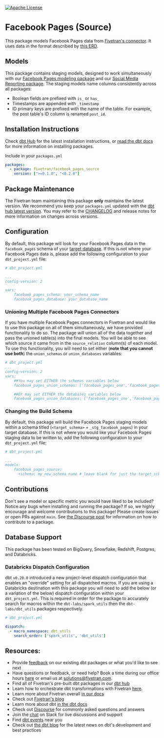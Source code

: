 [![Apache License](https://img.shields.io/badge/License-Apache%202.0-blue.svg)](https://opensource.org/licenses/Apache-2.0) 
# Facebook Pages (Source)
This package models Facebook Pages data from [Fivetran's connector](https://fivetran.com/docs/applications/facebook-pages). It uses data in the format described by [this ERD](https://fivetran.com/docs/applications/facebook-pages#schemainformation).

## Models
This package contains staging models, designed to work simultaneously with our [Facebook Pages modeling package](https://github.com/fivetran/dbt_facebook_pages) and our [Social Media Reporting package](https://github.com/fivetran/dbt_social_media_reporting). The staging models name columns consistently across all packages:
 * Boolean fields are prefixed with `is_` or `has_`
 * Timestamps are appended with `_timestamp`
 * ID primary keys are prefixed with the name of the table. For example, the post table's ID column is renamed `post_id`.

## Installation Instructions
Check [dbt Hub](https://hub.getdbt.com/) for the latest installation instructions, or [read the dbt docs](https://docs.getdbt.com/docs/package-management) for more information on installing packages.

Include in your `packages.yml`

```yaml
packages:
  - package: fivetran/facebook_pages_source
    version: [">=0.1.0", "<0.2.0"]
```

## Package Maintenance
The Fivetran team maintaining this package **only** maintains the latest version. We recommend you keep your `packages.yml` updated with the [dbt hub latest version](https://hub.getdbt.com/fivetran/facebook_pages_source/latest/). You may refer to the [CHANGELOG](https://github.com/fivetran/dbt_facebook_pages_source/blob/main/CHANGELOG.md) and release notes for more information on changes across versions.

## Configuration
By default, this package will look for your Facebook Pages data in the `facebook_pages` schema of your [target database](https://docs.getdbt.com/docs/running-a-dbt-project/using-the-command-line-interface/configure-your-profile). If this is not where your Facebook Pages data is, please add the following configuration to your `dbt_project.yml` file:

```yml
# dbt_project.yml

...
config-version: 2

vars:
    facebook_pages_schema: your_schema_name
    facebook_pages_database: your_database_name 
```

### Unioning Multiple Facebook Pages Connectors
If you have multiple Facebook Pages connectors in Fivetran and would like to use this package on all of them simultaneously, we have provided functionality to do so. The package will union all of the data together and pass the unioned table(s) into the final models. You will be able to see which source it came from in the `source_relation` column(s) of each model. To use this functionality, you will need to set either (**note that you cannot use both**) the `union_schemas` or `union_databases` variables:

```yml
# dbt_project.yml
...
config-version: 2
vars:
    ##You may set EITHER the schemas variables below
    facebook_pages_union_schemas: ['facebook_pages_one','facebook_pages_two']

    ##Or may set EITHER the databases variables below
    facebook_pages_union_databases: ['facebook_pages_one','facebook_pages_two']
```
### Changing the Build Schema

By default, this package will build the Facebook Pages staging models within a schema titled (`<target_schema>` + `_stg_facebook_pages`) in your target database. If this is not where you would like your Facebook Pages staging data to be written to, add the following configuration to your `dbt_project.yml` file:

```yml
# dbt_project.yml

...
models:
    facebook_pages_source:
      +schema: my_new_schema_name # leave blank for just the target_schema
```

## Contributions

Don't see a model or specific metric you would have liked to be included? Notice any bugs when installing and running the package? If so, we highly encourage and welcome contributions to this package! 
Please create issues or open PRs against `main`. See [the Discourse post](https://discourse.getdbt.com/t/contributing-to-a-dbt-package/657) for information on how to contribute to a package.

## Database Support

This package has been tested on BigQuery, Snowflake, Redshift, Postgres, and Databricks.

### Databricks Dispatch Configuration
dbt `v0.20.0` introduced a new project-level dispatch configuration that enables an "override" setting for all dispatched macros. If you are using a Databricks destination with this package you will need to add the below (or a variation of the below) dispatch configuration within your `dbt_project.yml`. This is required in order for the package to accurately search for macros within the `dbt-labs/spark_utils` then the `dbt-labs/dbt_utils` packages respectively.
```yml
# dbt_project.yml

dispatch:
  - macro_namespace: dbt_utils
    search_order: ['spark_utils', 'dbt_utils']
```

## Resources:
- Provide [feedback](https://www.surveymonkey.com/r/DQ7K7WW) on our existing dbt packages or what you'd like to see next
- Have questions or feedback, or need help? Book a time during our office hours [here](https://calendly.com/fivetran-solutions-team/fivetran-solutions-team-office-hours) or email us at solutions@fivetran.com.
- Find all of Fivetran's pre-built dbt packages in our [dbt hub](https://hub.getdbt.com/fivetran/)
- Learn how to orchestrate dbt transformations with Fivetran [here](https://fivetran.com/docs/transformations/dbt).
- Learn more about Fivetran overall [in our docs](https://fivetran.com/docs)
- Check out [Fivetran's blog](https://fivetran.com/blog)
- Learn more about dbt [in the dbt docs](https://docs.getdbt.com/docs/introduction)
- Check out [Discourse](https://discourse.getdbt.com/) for commonly asked questions and answers
- Join the [chat](http://slack.getdbt.com/) on Slack for live discussions and support
- Find [dbt events](https://events.getdbt.com) near you
- Check out [the dbt blog](https://blog.getdbt.com/) for the latest news on dbt's development and best practices
